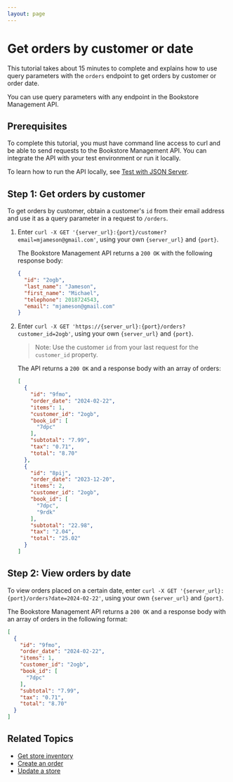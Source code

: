 ```yaml
---
layout: page
---
```

# Get orders by customer or date

This tutorial takes about 15 minutes to complete and explains how to use query parameters with the `orders` endpoint to get orders by customer or order date.

You can use query parameters with any endpoint in the Bookstore Management API.

## Prerequisites

To complete this tutorial, you must have command line access to curl and be able to send requests to the Bookstore Management API. You can integrate the API with your test environment or run it locally.

To learn how to run the API locally, see [Test with JSON Server](test-with-json-server.md).

## Step 1: Get orders by customer

To get orders by customer, obtain a customer's `id` from their email address and use it as a query parameter in a request to `/orders`.

1. Enter `curl -X GET '{server_url}:{port}/customer?email=mjameson@gmail.com'`, using your own `{server_url}` and `{port}`.

    The Bookstore Management API returns a `200 OK` with the following response body:

    ```json
    {
      "id": "2ogb",
      "last_name": "Jameson",
      "first_name": "Michael",
      "telephone": 2018724543,
      "email": "mjameson@gmail.com"
    }
    ```

2. Enter `curl -X GET 'https://{server_url}:{port}/orders?customer_id=2ogb'`, using your own `{server_url}` and `{port}`.

    > Note: Use the customer `id` from your last request for the `customer_id` property.

    The API returns a `200 OK` and a response body with an array of orders:

    ```json
    [
      {
        "id": "9fmo",
        "order_date": "2024-02-22",
        "items": 1,
        "customer_id": "2ogb",
        "book_id": [
          "7dpc"
        ],
        "subtotal": "7.99",
        "tax": "0.71",
        "total": "8.70"
      },
      {
        "id": "8pij",
        "order_date": "2023-12-20",
        "items": 2,
        "customer_id": "2ogb",
        "book_id": [
          "7dpc",
          "9rdk"
        ],
        "subtotal": "22.98",
        "tax": "2.04",
        "total": "25.02"
      }
    ]
    ```

## Step 2: View orders by date

To view orders placed on a certain date, enter `curl -X GET '{server_url}:{port}/orders?date=2024-02-22'`, using your own `{server_url}` and `{port}`.

The Bookstore Management API returns a `200 OK` and a response body with an array of orders in the following format:

```json
[
  {
    "id": "9fmo",
    "order_date": "2024-02-22",
    "items": 1,
    "customer_id": "2ogb",
    "book_id": [
      "7dpc"
    ],
    "subtotal": "7.99",
    "tax": "0.71",
    "total": "8.70"
  }
]
```

## Related Topics

* [Get store inventory](get-store-inventory.md)
* [Create an order](tutorials/create-an-order.md)
* [Update a store](update-store.md)
